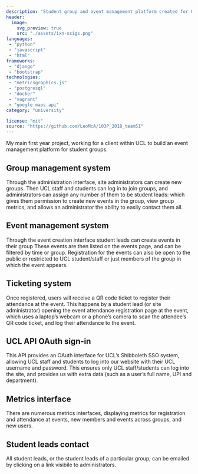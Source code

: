 ```yaml
---
description: "Student group and event management platform created for UCL"
header:
  image:
    svg_preview: true
    src: "./assets/ixn-ssigs.png"
languages:
 - "python"
 - "javascript"
 - "html"
frameworks:
 - "django"
 - "bootstrap"
technologies:
 - "metricsgraphics.js"
 - "postgresql"
 - "docker"
 - "vagrant"
 - "google maps api"
category: "university"

license: "mit"
source: "https://github.com/LeoMcA/103P_2018_team51"
---
```


My main first year project, working for a client within UCL to build an event management platform for student groups.

## Group management system
Through the administration interface, site administrators can create new groups. Then UCL staff and students can log in to join groups, and administrators can assign any number of them to be student leads: which gives them permission to create new events in the group, view group metrics, and allows an administrator the ability to easily contact them all.

## Event management system
Through the event creation interface student leads can create events in their group These events are then listed on the events page, and can be filtered by time or group. Registration for the events can also be open to the public or restricted to UCL student/staff or just members of the group in which the event appears.

## Ticketing system
Once registered, users will receive a QR code ticket to register their attendance at the event. This happens by a student lead (or site administrator) opening the event attendance registration page at the event, which uses a laptop’s webcam or a phone’s camera to scan the attendee’s QR code ticket, and log their attendance to the event.

## UCL API OAuth sign-in
This API provides an OAuth interface for UCL’s Shibboleth SSO system, allowing UCL staff and students to log into our
website with their UCL username and password. This ensures only UCL staff/students can log into the site, and provides us with extra data (such as a user’s full name, UPI and department).

## Metrics interface
There are numerous metrics interfaces, displaying metrics for registration and attendance at events, new members and events across groups, and new users.

## Student leads contact
All student leads, or the student leads of a particular group, can be emailed by clicking on a link visibile to administrators.
